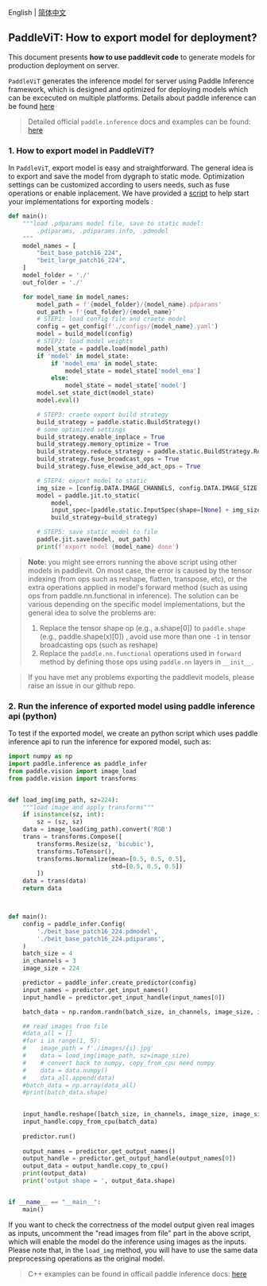 English | [简体中文](./paddlevit-export-cn.md)

## PaddleViT: How to export model for deployment?
This document presents **how to use paddlevit code** to generate models for production deployment on server.

`PaddleViT` generates the inference model for server using Paddle Inference framework, which is designed and optimized for deploying models which can be excecuted on multiple platforms. Details about paddle inference can be found [here](https://www.paddlepaddle.org.cn/documentation/docs/zh/guides/05_inference_deployment/inference/inference_cn.html)

> Detailed official `paddle.inference` docs and examples can be found: [here](https://paddle-inference.readthedocs.io/en/latest/index.html)

### 1. How to export model in PaddleViT?
In `PaddleViT`, export model is easy and straightforward. The general idea is to export and save the model from dygraph to static mode. Optimization settings can be customized according to users needs, such as fuse operations or enable inplacement. We have provided a [script](../image_classification/BEiT/export_models.py) to help start your implementations for exporting models :

```python
def main():
    """load .pdparams model file, save to static model:
        .pdiparams, .pdiparams.info, .pdmodel
    """
    model_names = [
        "beit_base_patch16_224",
        "beit_large_patch16_224",
    ]
    model_folder = './'
    out_folder = './'

    for model_name in model_names:
        model_path = f'{model_folder}/{model_name}.pdparams'
        out_path = f'{out_folder}/{model_name}'
        # STEP1: load config file and craete model
        config = get_config(f'./configs/{model_name}.yaml')
        model = build_model(config)
        # STEP2: load model weights 
        model_state = paddle.load(model_path)
        if 'model' in model_state:
            if 'model_ema' in model_state:
                model_state = model_state['model_ema']
            else:
                model_state = model_state['model']
        model.set_state_dict(model_state)    
        model.eval()

        # STEP3: craete export build strategy
        build_strategy = paddle.static.BuildStrategy()
        # some optimized settings
        build_strategy.enable_inplace = True
        build_strategy.memory_optimize = True
        build_strategy.reduce_strategy = paddle.static.BuildStrategy.ReduceStrategy.Reduce
        build_strategy.fuse_broadcast_ops = True
        build_strategy.fuse_elewise_add_act_ops = True

        # STEP4: export model to static 
        img_size = [config.DATA.IMAGE_CHANNELS, config.DATA.IMAGE_SIZE, config.DATA.IMAGE_SIZE]
        model = paddle.jit.to_static(
            model,
            input_spec=[paddle.static.InputSpec(shape=[None] + img_size, dtype='float32')],
            build_strategy=build_strategy)

        # STEP5: save static model to file
        paddle.jit.save(model, out_path)
        print(f'export model {model_name} done')
```

> **Note**: you might see errors running the above script using other models in paddlevit. On most case, the error is caused by the tensor indexing (from ops such as reshape, flatten, transpose, etc), or the extra operations applied in model's forward method (such as using ops from paddle.nn.functional in inference).  The solution can be various depending on the specific model implementations, but the general idea to solve the problems are:
> 1. Replace the tensor shape op (e.g., a.shape[0]) to `paddle.shape` (e.g., paddle.shape(x)[0]) , avoid use more than one `-1` in tensor broadcasting ops (such as reshape)
> 2. Replace the `paddle.nn.functional` operations used in `forward` method by defining those ops using `paddle.nn` layers in `__init__`.

> If you have met any problems exporting the paddlevit models, please raise an issue in our github repo.

### 2. Run the inference of exported model using paddle inference api (python)
To test if the exported model, we create an python script which uses paddle inference api to run the inference for expored model, such as:
```python
import numpy as np
import paddle.inference as paddle_infer
from paddle.vision import image_load
from paddle.vision import transforms


def load_img(img_path, sz=224):
    """load image and apply transforms"""
    if isinstance(sz, int):
        sz = (sz, sz)
    data = image_load(img_path).convert('RGB')
    trans = transforms.Compose([
        transforms.Resize(sz, 'bicubic'),
        transforms.ToTensor(),
        transforms.Normalize(mean=[0.5, 0.5, 0.5],
                             std=[0.5, 0.5, 0.5])
        ])
    data = trans(data)
    return data



def main():
    config = paddle_infer.Config(
        './beit_base_patch16_224.pdmodel',
        './beit_base_patch16_224.pdiparams',
    )
    batch_size = 4
    in_channels = 3
    image_size = 224

    predictor = paddle_infer.create_predictor(config)
    input_names = predictor.get_input_names()
    input_handle = predictor.get_input_handle(input_names[0])

    batch_data = np.random.randn(batch_size, in_channels, image_size, image_size).astype('float32')

    ## read images from file
    #data_all = []
    #for i in range(1, 5):
    #    image_path = f'./images/{i}.jpg'
    #    data = load_img(image_path, sz=image_size)
    #    # convert back to numpy, copy_from_cpu need numpy
    #    data = data.numpy()
    #    data_all.append(data)
    #batch_data = np.array(data_all)
    #print(batch_data.shape)
    

    input_handle.reshape([batch_size, in_channels, image_size, image_size])
    input_handle.copy_from_cpu(batch_data)
    
    predictor.run()
    
    output_names = predictor.get_output_names()
    output_handle = predictor.get_output_handle(output_names[0])
    output_data = output_handle.copy_to_cpu()
    print(output_data)
    print('output shape = ', output_data.shape)


if __name__ == "__main__":
    main()
```

If you want to check the correctness of the model output given real images as inputs, uncomment the "read images from file" part in the above script, which will enable the model do the inference using images as the inputs. Please note that, in the `load_img` method, you will have to use the same data preprocessing operations as the original model.

> C++ examples can be found in officail paddle inference docs: [here](https://paddle-inference.readthedocs.io/en/latest/quick_start/cpp_demo.html)